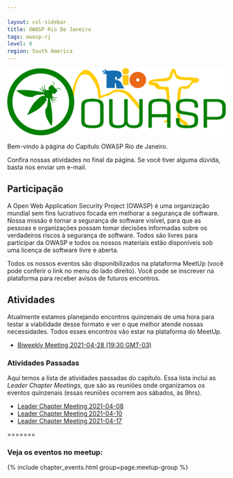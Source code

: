 ```yaml
---

layout: col-sidebar
title: OWASP Rio De Janeiro
tags: owasp-rj
level: 0
region: South America
---
```

![enter image description here](/assets/images/OWASP-RJ-logo.png)

Bem-vindo à página do Capítulo OWASP Rio de Janeiro.

Confira nossas atividades no final da página. Se você tiver alguma dúvida, basta nos enviar um e-mail.

## Participação

A Open Web Application Security Project (OWASP) é uma organização mundial sem fins lucrativos focada em melhorar a segurança de software. Nossa missão é tornar a segurança de software visível, para que as pessoas e organizações possam tomar decisões informadas sobre os verdadeiros riscos à segurança de software. Todos são livres para participar da OWASP e todos os nossos materiais estão disponíveis sob uma licença de software livre e aberta.

Todos os nossos eventos são disponibilizados na plataforma MeetUp (você pode conferir o link no menu do lado direito). Você pode se inscrever na plataforma para receber avisos de futuros encontros.

## Atividades

Atualmente estamos planejando encontros quinzenais de uma hora para testar a viabilidade desse formato e ver o que melhor atende nossas necessidades. Todos esses encontros vão estar na plataforma do MeetUp.

- [Biweekly Meeting 2021-04-28 (19:30 GMT-03)](https://www.meetup.com/owasp-rio-de-janeiro/events/277626321/)

### Atividades Passadas

Aqui temos a lista de atividades passadas do capítulo. Essa lista inclui as *Leader Chapter Meetings*, que são as reuniões onde organizamos os eventos quinzenais (essas reuniões ocorrem aos sábados, às 9hrs).

- [Leader Chapter Meeting 2021-04-08](https://docs.google.com/document/d/1u3YMJrP3V-fkY0sl-1SuokX4Lw_iT9IMrMA_mkmGlWA/edit?usp=sharing)
- [Leader Chapter Meeting 2021-04-10](https://docs.google.com/document/d/1eLmoCtclaXZIQ3qFNV3UK6u82eoTQFygCYj8Zz2JSKI/edit?usp=sharing)
- [Leader Chapter Meeting 2021-04-17](https://docs.google.com/document/d/1BtWUdxo1p2LjjQSvgLFJF4yhVC403lo7J_kc_aj1JmQ/edit?usp=sharing)

=======
### Veja os eventos no meetup:
{% include chapter_events.html group=page.meetup-group %}